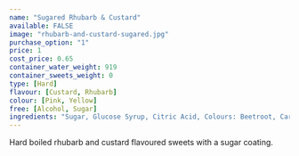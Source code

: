 ```yaml
---
name: "Sugared Rhubarb & Custard"
available: FALSE
image: "rhubarb-and-custard-sugared.jpg"
purchase_option: "1"
price: 1
cost_price: 0.65
container_water_weight: 919
container_sweets_weight: 0
type: [Hard]
flavour: [Custard, Rhubarb]
colour: [Pink, Yellow]
free: [Alcohol, Sugar]
ingredients: "Sugar, Glucose Syrup, Citric Acid, Colours: Beetroot, Carotene"
---
```

Hard boiled rhubarb and custard flavoured sweets with a sugar coating.
